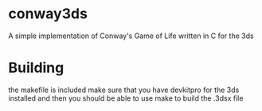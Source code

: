 # conway3ds
A simple implementation of Conway's Game of Life written in C for the 3ds

# Building
the makefile is included make sure that you have devkitpro for the 3ds installed and then you should be able to use make to build the .3dsx file
